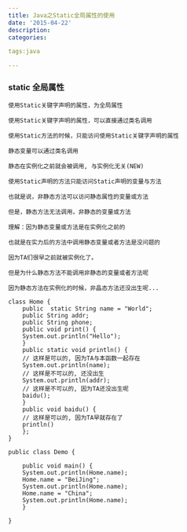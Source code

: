 ```yaml
---
title: Java之Static全局属性的使用
date: '2015-04-22'
description:
categories:

tags:java

---
```


>

### static 全局属性

>

	使用Static关键字声明的属性，为全局属性

	使用Static关键字声明的属性，可以直接通过类名调用

	使用Static方法的时候，只能访问使用Static关键字声明的属性

	静态变量可以通过类名调用

	静态在实例化之前就会被调用, 与实例化无关(NEW)

	使用Static声明的方法只能访问Static声明的变量与方法

	也就是说，非静态方法可以访问静态属性的变量或方法

	但是，静态方法无法调用，非静态的变量或方法

	理解：因为静态变量或方法是在实例化之前的

	也就是在实力后的方法中调用静态变量或者方法是没问题的

	因为TA们很早之前就被实例化了。

	但是为什么静态方法不能调用非静态的变量或者方法呢

	因为静态方法在实例化的时候，非晶态方法还没出生呢...

>

	class Home {
	    public  static String name = "World";
	    public String addr;
	    public String phone;
	    public void print() {
		System.out.println("Hello");
	    }
	    public static void println() {
		// 这样是可以的, 因为TA与本函数一起存在
		System.out.println(name);
		// 这样是不可以的, 还没出生
		System.out.println(addr);
		// 这样是不可以的, 因为TA还没出生呢
		baidu();
	    }
	    public void baidu() {
		// 这样是可以的, 因为TA早就存在了
		println()
	    };
	}

	public class Demo {
	    
	    public void main() {
		System.out.println(Home.name);
		Home.name = "BeiJing";
		System.out.println(Home.name);
		Home.name = "China";
		System.out.println(Home.name);
	    }
	    
	}


